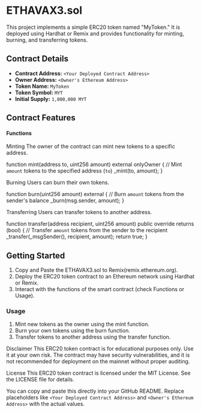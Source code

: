 # ETHAVAX3.sol

This project implements a simple ERC20 token named "MyToken." It is deployed using Hardhat or Remix and provides functionality for minting, burning, and transferring tokens.

## Contract Details

- **Contract Address:** `<Your Deployed Contract Address>`
- **Owner Address:** `<Owner's Ethereum Address>`
- **Token Name:** `MyToken`
- **Token Symbol:** `MYT`
- **Initial Supply:** `1,000,000 MYT`

## Contract Features

#### Functions

Minting
The owner of the contract can mint new tokens to a specific address.

function mint(address to, uint256 amount) external onlyOwner {
    // Mint `amount` tokens to the specified address (`to`)
    _mint(to, amount);
}

Burning
Users can burn their own tokens.

function burn(uint256 amount) external {
    // Burn `amount` tokens from the sender's balance
    _burn(msg.sender, amount);
}

Transferring
Users can transfer tokens to another address.

function transfer(address recipient, uint256 amount) public override returns (bool) {
    // Transfer `amount` tokens from the sender to the recipient
    _transfer(_msgSender(), recipient, amount);
    return true;
}

## Getting Started
1. Copy and Paste the ETHAVAX3.sol to Remix(remix.ethereum.org).
2. Deploy the ERC20 token contract to an Ethereum network using Hardhat or Remix.
3. Interact with the functions of the smart contract (check Functions or Usage).

### Usage
1. Mint new tokens as the owner using the mint function.
2. Burn your own tokens using the burn function.
3. Transfer tokens to another address using the transfer function.

Disclaimer
This ERC20 token contract is for educational purposes only. Use it at your own risk. The contract may have security vulnerabilities, and it is not recommended for deployment on the mainnet without proper auditing.

License
This ERC20 token contract is licensed under the MIT License. See the LICENSE file for details.

You can copy and paste this directly into your GitHub README. Replace placeholders like `<Your Deployed Contract Address>` and `<Owner's Ethereum Address>` with the actual values.
